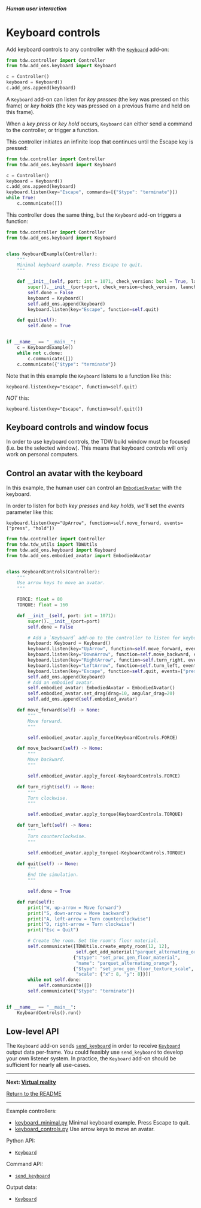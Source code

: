 ##### Human user interaction

# Keyboard controls

Add keyboard controls to any controller with the [`Keyboard`](../../python/add_ons/keyboard.md) add-on:

```python
from tdw.controller import Controller
from tdw.add_ons.keyboard import Keyboard

c = Controller()
keyboard = Keyboard()
c.add_ons.append(keyboard)
```

A `Keyboard` add-on can listen for *key presses* (the key was pressed on this frame) or *key holds* (the key was pressed on a previous frame and held on this frame).

When a *key press* or *key hold* occurs, `Keyboard` can either send a command to the controller, or trigger a function.

This controller initiates an infinite loop that continues until the Escape key is pressed:

```python
from tdw.controller import Controller
from tdw.add_ons.keyboard import Keyboard

c = Controller()
keyboard = Keyboard()
c.add_ons.append(keyboard)
keyboard.listen(key="Escape", commands=[{"$type": "terminate"}])
while True:
    c.communicate([])
```

This controller does the same thing, but the `Keyboard` add-on triggers a function:

```python
from tdw.controller import Controller
from tdw.add_ons.keyboard import Keyboard


class KeyboardExample(Controller):
    """
    Minimal keyboard example. Press Escape to quit.
    """

    def __init__(self, port: int = 1071, check_version: bool = True, launch_build: bool = True):
        super().__init__(port=port, check_version=check_version, launch_build=launch_build)
        self.done = False
        keyboard = Keyboard()
        self.add_ons.append(keyboard)
        keyboard.listen(key="Escape", function=self.quit)

    def quit(self):
        self.done = True


if __name__ == "__main__":
    c = KeyboardExample()
    while not c.done:
        c.communicate([])
    c.communicate({"$type": "terminate"})
```

Note that in this example the `Keyboard` listens to a function like this:

```
keyboard.listen(key="Escape", function=self.quit)
```

*NOT* this:

```
keyboard.listen(key="Escape", function=self.quit())
```

## Keyboard controls and window focus

In order to use keyboard controls, the TDW build window must be focused (i.e. be the selected window). This means that keyboard controls will only work on personal computers.

## Control an avatar with the keyboard

In this example, the human user can control an [`EmbodiedAvatar`](../embodied_avatars/overview.md) with the keyboard.

In order to listen for both *key presses* and *key holds*, we'll set the *events* parameter like this:

```
keyboard.listen(key="UpArrow", function=self.move_forward, events=["press", "hold"])
```

```python
from tdw.controller import Controller
from tdw.tdw_utils import TDWUtils
from tdw.add_ons.keyboard import Keyboard
from tdw.add_ons.embodied_avatar import EmbodiedAvatar


class KeyboardControls(Controller):
    """
    Use arrow keys to move an avatar.
    """

    FORCE: float = 80
    TORQUE: float = 160

    def __init__(self, port: int = 1071):
        super().__init__(port=port)
        self.done = False

        # Add a `Keyboard` add-on to the controller to listen for keyboard input.
        keyboard: Keyboard = Keyboard()
        keyboard.listen(key="UpArrow", function=self.move_forward, events=["press", "hold"])
        keyboard.listen(key="DownArrow", function=self.move_backward, events=["press", "hold"])
        keyboard.listen(key="RightArrow", function=self.turn_right, events=["press", "hold"])
        keyboard.listen(key="LeftArrow", function=self.turn_left, events=["press", "hold"])
        keyboard.listen(key="Escape", function=self.quit, events=["press"])
        self.add_ons.append(keyboard)
        # Add an embodied avatar.
        self.embodied_avatar: EmbodiedAvatar = EmbodiedAvatar()
        self.embodied_avatar.set_drag(drag=10, angular_drag=20)
        self.add_ons.append(self.embodied_avatar)

    def move_forward(self) -> None:
        """
        Move forward.
        """

        self.embodied_avatar.apply_force(KeyboardControls.FORCE)

    def move_backward(self) -> None:
        """
        Move backward.
        """

        self.embodied_avatar.apply_force(-KeyboardControls.FORCE)

    def turn_right(self) -> None:
        """
        Turn clockwise.
        """

        self.embodied_avatar.apply_torque(KeyboardControls.TORQUE)

    def turn_left(self) -> None:
        """
        Turn counterclockwise.
        """

        self.embodied_avatar.apply_torque(-KeyboardControls.TORQUE)

    def quit(self) -> None:
        """
        End the simulation.
        """

        self.done = True

    def run(self):
        print("W, up-arrow = Move forward")
        print("S, down-arrow = Move backward")
        print("A, left-arrow = Turn counterclockwise")
        print("D, right-arrow = Turn clockwise")
        print("Esc = Quit")

        # Create the room. Set the room's floor material.
        self.communicate([TDWUtils.create_empty_room(12, 12),
                          self.get_add_material("parquet_alternating_orange", library="materials_high.json"),
                         {"$type": "set_proc_gen_floor_material",
                          "name": "parquet_alternating_orange"},
                         {"$type": "set_proc_gen_floor_texture_scale",
                          "scale": {"x": 8, "y": 8}}])
        while not self.done:
            self.communicate([])
        self.communicate({"$type": "terminate"})


if __name__ == "__main__":
    KeyboardControls().run()

```

## Low-level API

The `Keyboard` add-on sends [`send_keyboard`](../../api/command_api.md#send_keyboard) in order to receive [`Keyboard`](../../api/output_data.md#Keyboard) output data per-frame. You could feasibly use `send_keyboard` to develop your own listener system. In practice, the `Keyboard` add-on should be sufficient for nearly all use-cases.

***

**Next: [Virtual reality](vr.md)**

[Return to the README](../../../README.md)

***

Example controllers:

- [keyboard_minimal.py](https://github.com/threedworld-mit/tdw/blob/master/Python/example_controllers/humans/keyboard_minimal.py) Minimal keyboard example. Press Escape to quit.
- [keyboard_controls.py](https://github.com/threedworld-mit/tdw/blob/master/Python/example_controllers/humans/keyboard_controls.py) Use arrow keys to move an avatar.

Python API:

- [`Keyboard`](../../python/add_ons/keyboard.md)

Command API:

- [`send_keyboard`](../../api/command_api.md#send_keyboard)

Output data:

- [`Keyboard`](../../api/output_data.md#Keyboard)